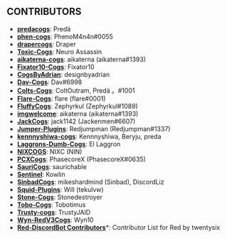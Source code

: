 <!-- >CORE_CONTRIBUTORS = [
    'Predä 。#1001 ---- [Analytics Dashboard](https://kr0nos.wtf/)',
    'Draper ---- [Analytics Dashboard](https://kr0nos.wtf/)',
    'Neuro Assassin ---- [Analytics Dashboard](https://kr0nos.wtf/)',
]-->
## CONTRIBUTORS <!--= [-->
- **[predacogs](https://github.com/predaAa/predacogs)**: Predä
- **[phen-cogs](https://github.com/phenom4n4n/phen-cogs)**: PhenoM4n4n#0055
- **[drapercogs](https://github.com/Drapersniper/drapercogs)**: Draper
- **[Toxic-Cogs](https://github.com/NeuroAssassin/Toxic-Cogs)**: Neuro Assassin
- **[aikaterna-cogs](https://github.com/aikaterna/aikaterna-cogs)**: aikaterna (aikaterna#1393)
- **[Fixator10-Cogs](https://github.com/fixator10/Fixator10-Cogs)**: Fixator10
- **[CogsByAdrian](https://github.com/designbyadrian/CogsByAdrian)**: designbyadrian
- **[Dav-Cogs](https://github.com/Dav-Git/Dav-Cogs)**: Dav#6998
- **[Colts-Cogs](https://github.com/PredaaA/Colts-Cogs)**: ColtOutram, Predä 。#1001
- **[Flare-Cogs](https://github.com/flaree/Flare-Cogs)**: flare (flare#0001)
- **[FluffyCogs](https://github.com/zephyrkul/FluffyCogs)**: Zephyrkul (Zephyrkul#1089)
- **[imgwelcome](https://github.com/aikaterna/imgwelcome)**: aikaterna (aikaterna#1393)
- **[JackCogs](https://github.com/jack1142/JackCogs)**: jack1142 (Jackenmen#6607)
- **[Jumper-Plugins](https://github.com/Redjumpman/Jumper-Plugins/)**: Redjumpman (Redjumpman#1337)
- **[kennnyshiwa-cogs](https://github.com/kennnyshiwa/kennnyshiwa-cogs)**: Kennnyshiwa, Beryju, preda
- **[Laggrons-Dumb-Cogs](https://github.com/retke/Laggrons-Dumb-Cogs)**: El Laggron
- **[NIXCOGS](https://github.com/NIXC/NIXCOGS)**: NIXC (NIN)
- **[PCXCogs](https://github.com/PhasecoreX/PCXCogs)**: PhasecoreX (PhasecoreX#0635)
- **[SauriCogs](https://github.com/elijabesu/SauriCogs/)**: saurichable
- **[Sentinel](https://github.com/Kowlin/Sentinel)**: Kowlin
- **[SinbadCogs](https://github.com/mikeshardmind/SinbadCogs)**: mikeshardmind (Sinbad), DiscordLiz
- **[Squid-Plugins](https://github.com/tekulvw/Squid-Plugins)**: Will (tekulvw)
- **[Stone-Cogs](https://github.com/Stonedestroyer/Stone-Cogs)**: Stonedestroyer
- **[Tobo-Cogs](https://github.com/PredaaA/Tobo-Cogs)**: Tobotimus
- **[Trusty-cogs](https://github.com/TrustyJAID/Trusty-cogs/)**: TrustyJAID
- **[Wyn-RedV3Cogs](https://github.com/Wyn10/Wyn-RedV3Cogs)**: Wyn10
- **[Red-DiscordBot Contributors](https://github.com/Cog-Creators/Red-DiscordBot/graphs/contributors)***: Contributor List for Red by twentysix

<!-- END LIST ]-->

